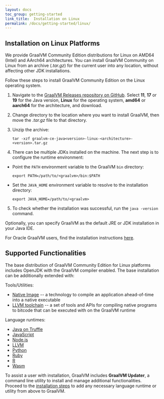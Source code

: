 ```yaml
---
layout: docs
toc_group: getting-started
link_title:  Installation on Linux
permalink: /docs/getting-started/linux/
---
```


## Installation on Linux Platforms

We provide GraalVM Community Edition distributions for Linux on AMD64 (Intel) and AArch64 architectures. 
You can install GraalVM Community on Linux from an archive (_.tar.gz_) for the current user into any location, without affecting other JDK installations.

Follow these steps to install GraalVM Community Edition on the Linux operating system.

1. Navigate to the [GraalVM Releases repository on GitHub](https://github.com/graalvm/graalvm-ce-builds/releases). Select **11**, **17** or **19** for the Java version, **Linux** for the operating system, **amd64** or **aarch64** for the architecture, and download.

2. Change directory to the location where you want to install GraalVM, then move the _.tar.gz_ file to that directory.

3. Unzip the archive:
    ```shell
    tar -xzf graalvm-ce-java<version>-linux-<architecture>-<version>.tar.gz
    ```
4. There can be multiple JDKs installed on the machine. The next step is to configure the runtime environment:
  - Point the `PATH` environment variable to the GraalVM `bin` directory:
    ```shell
    export PATH=/path/to/<graalvm>/bin:$PATH
    ```
  - Set the `JAVA_HOME` environment variable to resolve to the installation directory:
    ```shell
    export JAVA_HOME=/path/to/<graalvm>
    ```
5. To check whether the installation was successful, run the `java -version` command.

Optionally, you can specify GraalVM as the default JRE or JDK installation in your Java IDE.

For Oracle GraalVM users, find the installation instructions [here](https://docs.oracle.com/en/graalvm/enterprise/22/docs/getting-started/installation-linux/).

## Supported Functionalities

The base distribution of GraalVM Community Edition for Linux platforms includes OpenJDK with the GraalVM compiler enabled.
The base installation can be additionally extended with:

Tools/Utilities:
* [Native Image](../../reference-manual/native-image/README.md) -- a technology to compile an application ahead-of-time into a native executable
* [LLVM toolchain](../../reference-manual/llvm/Compiling.md#llvm-toolchain-for-compiling-cc) --  a set of tools and APIs for compiling native programs to bitcode that can be executed with on the GraalVM runtime

Language runtimes:
* [Java on Truffle](../../reference-manual/java-on-truffle/README.md)
* [JavaScript](../../reference-manual/js/README.md)
* [Node.js](../../reference-manual/js/NodeJS.md)
* [LLVM](../../reference-manual/llvm/README.md)
* [Python](../../reference-manual/python/README.md)
* [Ruby](../../reference-manual/ruby/README.md)
* [R](/../../reference-manual/r/README.md)
* [Wasm](../../reference-manual/wasm/README.md)

To assist a user with installation, GraalVM includes **GraalVM Updater**, a command line utility to install and manage additional functionalities.
Proceed to the [installation steps](../../reference-manual/graalvm-updater.md#component-installation) to add any necessary language runtime or utility from above to GraalVM.
